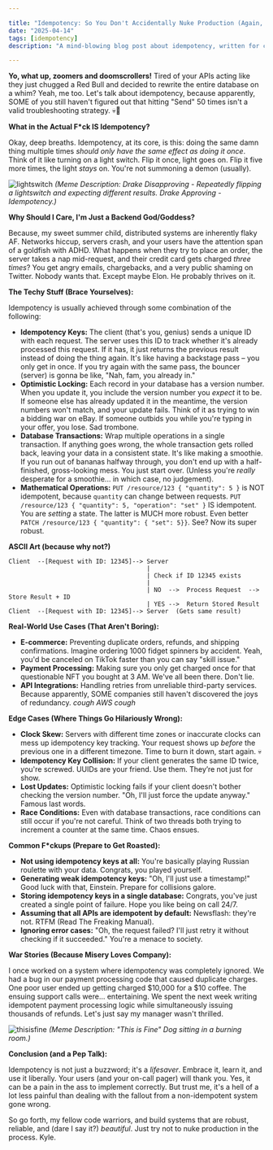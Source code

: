 ```yaml
---

title: "Idempotency: So You Don't Accidentally Nuke Production (Again, Kyle)"
date: "2025-04-14"
tags: [idempotency]
description: "A mind-blowing blog post about idempotency, written for chaotic Gen Z engineers. Prepare to have your socks (and maybe your sanity) challenged."

---
```


**Yo, what up, zoomers and doomscrollers!** Tired of your APIs acting like they just chugged a Red Bull and decided to rewrite the entire database on a whim? Yeah, me too. Let's talk about idempotency, because apparently, SOME of you still haven't figured out that hitting "Send" 50 times isn't a valid troubleshooting strategy. 💀🙏

**What in the Actual F*ck IS Idempotency?**

Okay, deep breaths. Idempotency, at its core, is this: doing the same damn thing multiple times *should only have the same effect as doing it once*. Think of it like turning on a light switch. Flip it once, light goes on. Flip it five more times, the light *stays* on. You're not summoning a demon (usually).

![lightswitch](https://i.kym-cdn.com/photos/images/newsfeed/001/874/247/08b.jpg)
*(Meme Description: Drake Disapproving - Repeatedly flipping a lightswitch and expecting different results. Drake Approving - Idempotency.)*

**Why Should I Care, I'm Just a Backend God/Goddess?**

Because, my sweet summer child, distributed systems are inherently flaky AF. Networks hiccup, servers crash, and your users have the attention span of a goldfish with ADHD. What happens when they try to place an order, the server takes a nap mid-request, and their credit card gets charged *three times*? You get angry emails, chargebacks, and a very public shaming on Twitter. Nobody wants that. Except maybe Elon. He probably thrives on it.

**The Techy Stuff (Brace Yourselves):**

Idempotency is usually achieved through some combination of the following:

*   **Idempotency Keys:** The client (that's you, genius) sends a unique ID with each request. The server uses this ID to track whether it's already processed this request. If it has, it just returns the previous result instead of doing the thing again. It's like having a backstage pass – you only get in once. If you try again with the same pass, the bouncer (server) is gonna be like, "Nah, fam, you already in."
*   **Optimistic Locking:** Each record in your database has a version number. When you update it, you include the version number you *expect* it to be. If someone else has already updated it in the meantime, the version numbers won't match, and your update fails. Think of it as trying to win a bidding war on eBay. If someone outbids you while you're typing in your offer, you lose. Sad trombone.
*   **Database Transactions:** Wrap multiple operations in a single transaction. If anything goes wrong, the whole transaction gets rolled back, leaving your data in a consistent state. It's like making a smoothie. If you run out of bananas halfway through, you don't end up with a half-finished, gross-looking mess. You just start over. (Unless you're *really* desperate for a smoothie... in which case, no judgement).
*   **Mathematical Operations:** `PUT /resource/123 { "quantity": 5 }` is NOT idempotent, because `quantity` can change between requests. `PUT /resource/123 { "quantity": 5, "operation": "set" }` IS idempotent. You are *setting* a state. The latter is MUCH more robust. Even better `PATCH /resource/123 { "quantity": { "set": 5}}`. See? Now its super robust.

**ASCII Art (because why not?)**

```
Client  --[Request with ID: 12345]--> Server
                                      |
                                      | Check if ID 12345 exists
                                      |
                                      | NO  -->  Process Request  -->  Store Result + ID
                                      | YES -->  Return Stored Result
Client  --[Request with ID: 12345]--> Server  (Gets same result)
```

**Real-World Use Cases (That Aren't Boring):**

*   **E-commerce:** Preventing duplicate orders, refunds, and shipping confirmations. Imagine ordering 1000 fidget spinners by accident. Yeah, you'd be canceled on TikTok faster than you can say "skill issue."
*   **Payment Processing:** Making sure you only get charged once for that questionable NFT you bought at 3 AM. We've all been there. Don't lie.
*   **API Integrations:** Handling retries from unreliable third-party services. Because apparently, SOME companies still haven't discovered the joys of redundancy. *cough AWS cough*

**Edge Cases (Where Things Go Hilariously Wrong):**

*   **Clock Skew:** Servers with different time zones or inaccurate clocks can mess up idempotency key tracking. Your request shows up *before* the previous one in a different timezone. Time to burn it down, start again. 💀
*   **Idempotency Key Collision:** If your client generates the same ID twice, you're screwed. UUIDs are your friend. Use them. They’re not just for show.
*   **Lost Updates:** Optimistic locking fails if your client doesn't bother checking the version number. "Oh, I'll just force the update anyway." Famous last words.
*   **Race Conditions:** Even with database transactions, race conditions can still occur if you're not careful. Think of two threads both trying to increment a counter at the same time. Chaos ensues.

**Common F*ckups (Prepare to Get Roasted):**

*   **Not using idempotency keys at all:** You're basically playing Russian roulette with your data. Congrats, you played yourself.
*   **Generating weak idempotency keys:** "Oh, I'll just use a timestamp!" Good luck with that, Einstein. Prepare for collisions galore.
*   **Storing idempotency keys in a single database:** Congrats, you've just created a single point of failure. Hope you like being on call 24/7.
*   **Assuming that all APIs are idempotent by default:** Newsflash: they're not. RTFM (Read The Freaking Manual).
*   **Ignoring error cases:** "Oh, the request failed? I'll just retry it without checking if it succeeded." You're a menace to society.

**War Stories (Because Misery Loves Company):**

I once worked on a system where idempotency was completely ignored. We had a bug in our payment processing code that caused duplicate charges. One poor user ended up getting charged $10,000 for a $10 coffee. The ensuing support calls were... entertaining. We spent the next week writing idempotent payment processing logic while simultaneously issuing thousands of refunds. Let's just say my manager wasn't thrilled.

![thisisfine](https://i.kym-cdn.com/photos/images/newsfeed/001/326/922/fef.jpg)
*(Meme Description: "This is Fine" Dog sitting in a burning room.)*

**Conclusion (and a Pep Talk):**

Idempotency is not just a buzzword; it's a *lifesaver*. Embrace it, learn it, and use it liberally. Your users (and your on-call pager) will thank you. Yes, it can be a pain in the ass to implement correctly. But trust me, it's a hell of a lot less painful than dealing with the fallout from a non-idempotent system gone wrong.

So go forth, my fellow code warriors, and build systems that are robust, reliable, and (dare I say it?) *beautiful*. Just try not to nuke production in the process. Kyle.
